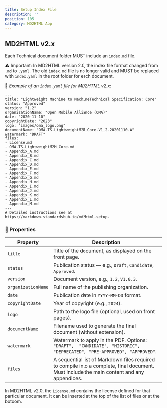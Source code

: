 ```yaml
---
title: Setup Index File
description: ''
position: 105
category: MD2HTML App
---
```


## MD2HTML v2.x
Each Technical document folder MUST include an `index.md` file.

⚠️ Important:
In MD2HTML version 2.0, the index file format changed from `.md` to `.yaml`.
The old `index.md` file is no longer valid and MUST be replaced with `index.yaml` in the root folder for each document.

📄 *Example of an `index.yaml` file for MD2HTML v2.x*:
        
```
---
title: "Lightweight Machine to MachineTechnical Specification: Core"
status: "Approved"
version: "1.2"
organizationName: "Open Mobile Alliance (OMA)"
date: "2020-11-10"
copyrightDate: "2023"
logo: "images/oma_logo.png"
documentName: "OMA-TS-LightweightM2M_Core-V1_2-20201110-A"
watermark: "DRAFT"
files:
- License.md
- OMA-TS-LightweightM2M_Core.md
- Appendix_A.md
- Appendix_B.md
- Appendix_C.md
- Appendix_D.md
- Appendix_E.md
- Appendix_F.md
- Appendix_G.md
- Appendix_H.md
- Appendix_I.md
- Appendix_J.md
- Appendix_K.md
- Appendix_L.md
- Appendix_M.md
---
# Detailed instructions see at https://markdown.standardshub.io/md2html-setup.
```

### 🔧 Properties

| Property           | Description |
|--------------------|-------------|
| `title`            | Title of the document, as displayed on the front page. |
| `status`           | Publication status — e.g., `Draft`, `Candidate`, `Approved`. |
| `version`          | Document version, e.g., `1.2`, `V1.0.3`. |
| `organizationName` | Full name of the publishing organization. |
| `date`             | Publication date in `YYYY-MM-DD` format. |
| `copyrightDate`    | Year of copyright (e.g., `2024`). |
| `logo`             | Path to the logo file (optional, used on front pages). |
| `documentName`     | Filename used to generate the final document (without extension). |
| `watermark`        | Watermark to apply in the PDF. Options: `"DRAFT",  "CANDIDATE", "HISTORIC", "DEPRECATED", "PRE-APPROVED", "APPROVED"`. |
| `files`            |A sequential list of Markdown files required to compile into a complete, final document. Must include the main content and any appendices. |


<alert>In MD2HTML v2.0, the `License.md` contains the license defined for that particular document. It can be inserted at the top of the list of files or at the botoom.</alert>
